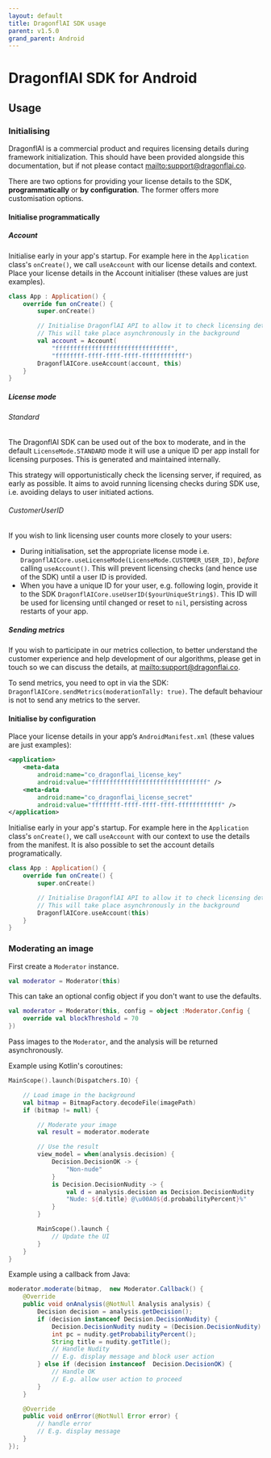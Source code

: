 ```yaml
---
layout: default
title: DragonflAI SDK usage
parent: v1.5.0
grand_parent: Android
---
```

# DragonflAI SDK for Android

## Usage

### Initialising

DragonflAI is a commercial product and requires licensing details during framework initialization. This should have been provided alongside this documentation, but if not please contact <mailto:support@dragonflai.co>.

There are two options for providing your license details to the SDK, **programmatically** or **by configuration**. The former offers more customisation options.


#### Initialise programmatically

##### Account

Initialise early in your app's startup.
For example here in the `Application` class's `onCreate()`, we call `useAccount` with our license details and context.
Place your license details in the Account initialiser (these values are just examples).


```kotlin
class App : Application() {
    override fun onCreate() {
        super.onCreate()

        // Initialise DragonflAI API to allow it to check licensing details
        // This will take place asynchronously in the background
        val account = Account(
            "ffffffffffffffffffffffffffffffff",
            "ffffffff-ffff-ffff-ffff-ffffffffffff")
        DragonflAICore.useAccount(account, this)
    }
}
```

##### License mode

###### Standard

The DragonflAI SDK can be used out of the box to moderate, and in the default `LicenseMode.STANDARD` mode it will use a unique ID per app install for licensing purposes. This is generated and maintained internally.

This strategy will opportunistically check the licensing server, if required, as early as possible. It aims to avoid running licensing checks during SDK use, i.e. avoiding delays to user initiated actions.

###### CustomerUserID

If you wish to link licensing user counts more closely to your users:
 - During initialisation, set the appropriate license mode i.e. `DragonflAICore.useLicenseMode(LicenseMode.CUSTOMER_USER_ID)`, *before* calling `useAccount()`. This will prevent licensing checks (and hence use of the SDK) until a user ID is provided.
 - When you have a unique ID for your user, e.g. following login, provide it to the SDK `DragonflAICore.useUserID($yourUniqueString$)`. This ID will be used for licensing until changed or reset to `nil`, persisting across restarts of your app.

##### Sending metrics

If you wish to participate in our metrics collection, to better understand the customer experience and help development of our algorithms, please get in touch so we can discuss the details, at <mailto:support@dragonflai.co>.

To send metrics, you need to opt in via the SDK: `DragonflAICore.sendMetrics(moderationTally: true)`. The default behaviour is not to send any metrics to the server.


#### Initialise by configuration
Place your license details in your app’s `AndroidManifest.xml` (these values are just examples):

```xml
<application>
    <meta-data
        android:name="co_dragonflai_license_key"
        android:value="ffffffffffffffffffffffffffffffff" />
    <meta-data
        android:name="co_dragonflai_license_secret"
        android:value="ffffffff-ffff-ffff-ffff-ffffffffffff" />
</application>
```

Initialise early in your app's startup. For example here in the `Application` class's `onCreate()`, we call `useAccount` with our context to use the details from the manifest. It is also possible to set the account details programatically.

```kotlin
class App : Application() {
    override fun onCreate() {
        super.onCreate()

        // Initialise DragonflAI API to allow it to check licensing details
        // This will take place asynchronously in the background
        DragonflAICore.useAccount(this)
    }
}
```


### Moderating an image

First create a `Moderator` instance.

```kotlin
val moderator = Moderator(this)
```

This can take an optional config object if you don't want to use the defaults.

```kotlin
val moderator = Moderator(this, config = object :Moderator.Config {
    override val blockThreshold = 70
})
```

Pass images to the `Moderator`, and the analysis will be returned asynchronously.

Example using Kotlin's coroutines:

```kotlin
MainScope().launch(Dispatchers.IO) {

    // Load image in the background
    val bitmap = BitmapFactory.decodeFile(imagePath)
    if (bitmap != null) {

        // Moderate your image
        val result = moderator.moderate

        // Use the result
        view_model = when(analysis.decision) {
            Decision.DecisionOK -> {
                "Non-nude"
            }
            is Decision.DecisionNudity -> {
                val d = analysis.decision as Decision.DecisionNudity
                "Nude: ${d.title} @\u00A0${d.probabilityPercent}%"
            }
        }

        MainScope().launch {
            // Update the UI
        }
    }
}
```

Example using a callback from Java:

```java
moderator.moderate(bitmap,  new Moderator.Callback() {
    @Override
    public void onAnalysis(@NotNull Analysis analysis) {
        Decision decision = analysis.getDecision();
        if (decision instanceof Decision.DecisionNudity) {
            Decision.DecisionNudity nudity = (Decision.DecisionNudity) decision;
            int pc = nudity.getProbabilityPercent();
            String title = nudity.getTitle();
            // Handle Nudity
            // E.g. display message and block user action
        } else if (decision instanceof  Decision.DecisionOK) {
            // Handle OK
            // E.g. allow user action to proceed
        }
    }

    @Override
    public void onError(@NotNull Error error) {
        // handle error
        // E.g. display message
    }
});
```


